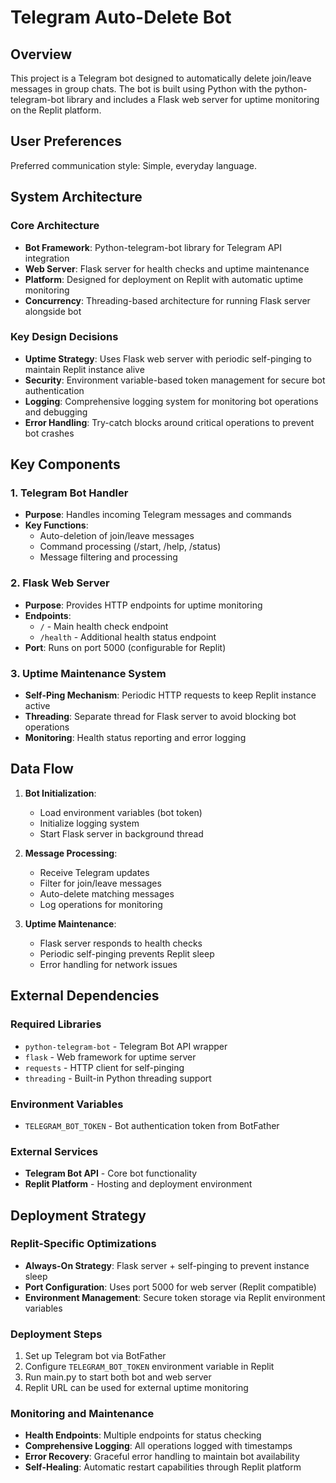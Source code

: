 # Telegram Auto-Delete Bot

## Overview

This project is a Telegram bot designed to automatically delete join/leave messages in group chats. The bot is built using Python with the python-telegram-bot library and includes a Flask web server for uptime monitoring on the Replit platform.

## User Preferences

Preferred communication style: Simple, everyday language.

## System Architecture

### Core Architecture
- **Bot Framework**: Python-telegram-bot library for Telegram API integration
- **Web Server**: Flask server for health checks and uptime maintenance
- **Platform**: Designed for deployment on Replit with automatic uptime monitoring
- **Concurrency**: Threading-based architecture for running Flask server alongside bot

### Key Design Decisions
- **Uptime Strategy**: Uses Flask web server with periodic self-pinging to maintain Replit instance alive
- **Security**: Environment variable-based token management for secure bot authentication
- **Logging**: Comprehensive logging system for monitoring bot operations and debugging
- **Error Handling**: Try-catch blocks around critical operations to prevent bot crashes

## Key Components

### 1. Telegram Bot Handler
- **Purpose**: Handles incoming Telegram messages and commands
- **Key Functions**: 
  - Auto-deletion of join/leave messages
  - Command processing (/start, /help, /status)
  - Message filtering and processing

### 2. Flask Web Server
- **Purpose**: Provides HTTP endpoints for uptime monitoring
- **Endpoints**:
  - `/` - Main health check endpoint
  - `/health` - Additional health status endpoint
- **Port**: Runs on port 5000 (configurable for Replit)

### 3. Uptime Maintenance System
- **Self-Ping Mechanism**: Periodic HTTP requests to keep Replit instance active
- **Threading**: Separate thread for Flask server to avoid blocking bot operations
- **Monitoring**: Health status reporting and error logging

## Data Flow

1. **Bot Initialization**: 
   - Load environment variables (bot token)
   - Initialize logging system
   - Start Flask server in background thread

2. **Message Processing**:
   - Receive Telegram updates
   - Filter for join/leave messages
   - Auto-delete matching messages
   - Log operations for monitoring

3. **Uptime Maintenance**:
   - Flask server responds to health checks
   - Periodic self-pinging prevents Replit sleep
   - Error handling for network issues

## External Dependencies

### Required Libraries
- `python-telegram-bot` - Telegram Bot API wrapper
- `flask` - Web framework for uptime server
- `requests` - HTTP client for self-pinging
- `threading` - Built-in Python threading support

### Environment Variables
- `TELEGRAM_BOT_TOKEN` - Bot authentication token from BotFather

### External Services
- **Telegram Bot API** - Core bot functionality
- **Replit Platform** - Hosting and deployment environment

## Deployment Strategy

### Replit-Specific Optimizations
- **Always-On Strategy**: Flask server + self-pinging to prevent instance sleep
- **Port Configuration**: Uses port 5000 for web server (Replit compatible)
- **Environment Management**: Secure token storage via Replit environment variables

### Deployment Steps
1. Set up Telegram bot via BotFather
2. Configure `TELEGRAM_BOT_TOKEN` environment variable in Replit
3. Run main.py to start both bot and web server
4. Replit URL can be used for external uptime monitoring

### Monitoring and Maintenance
- **Health Endpoints**: Multiple endpoints for status checking
- **Comprehensive Logging**: All operations logged with timestamps
- **Error Recovery**: Graceful error handling to maintain bot availability
- **Self-Healing**: Automatic restart capabilities through Replit platform
